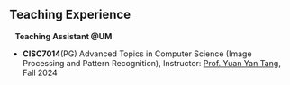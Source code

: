 ## Teaching Experience

<h4 style="margin:0 10px 0;">Teaching Assistant @UM</h4>

- **CISC7014**(PG) Advanced Topics in Computer Science (Image Processing and Pattern Recognition), Instructor: [Prof. Yuan Yan Tang](https://www.fst.um.edu.mo/personal/yytang/), Fall 2024